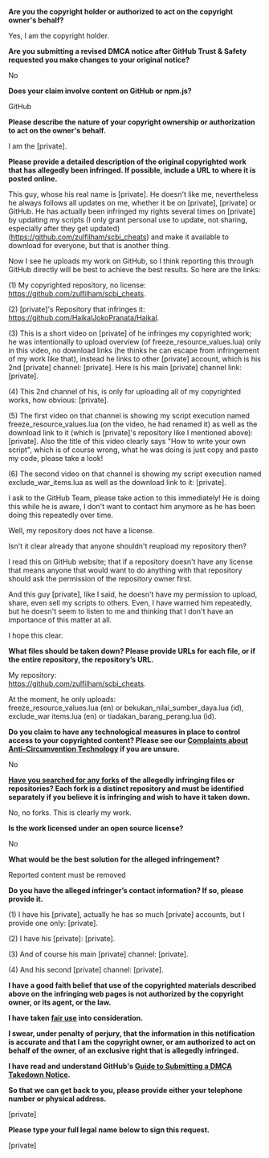 
**Are you the copyright holder or authorized to act on the copyright owner's behalf?**

Yes, I am the copyright holder.

**Are you submitting a revised DMCA notice after GitHub Trust & Safety requested you make changes to your original notice?**

No

**Does your claim involve content on GitHub or npm.js?**

GitHub

**Please describe the nature of your copyright ownership or authorization to act on the owner's behalf.**

I am the [private].

**Please provide a detailed description of the original copyrighted work that has allegedly been infringed. If possible, include a URL to where it is posted online.**

This guy, whose his real name is [private]. He doesn't like me, nevertheless he always follows all updates on me, whether it be on [private], [private] or GitHub. He has actually been infringed my rights several times on [private] by updating my scripts (I only grant personal use to update, not sharing, especially after they get updated) (https://github.com/zulfilham/scbi_cheats) and make it available to download for everyone, but that is another thing.

Now I see he uploads my work on GitHub, so I think reporting this through GitHub directly will be best to achieve the best results. So here are the links:

(1) My copyrighted repository, no license: https://github.com/zulfilham/scbi_cheats.

(2) [private]'s Repository that infringes it: https://github.com/HaikalJokoPranata/Haikal.

(3) This is a short video on [private] of he infringes my copyrighted work; he was intentionally to upload overview (of freeze_resource_values.lua)
only in this video, no download links (he thinks he can escape from infringement of my work like that), instead he links to other [private] account,
which is his 2nd [private] channel: [private]. Here is his main [private] channel link:
[private].

(4) This 2nd channel of his, is only for uploading all of my copyrighted works, how obvious:
[private].

(5) The first video on that channel is showing my script execution named freeze_resource_values.lua (on the video, he had renamed it) as well as the
download link to it (which is [private]'s repository like I mentioned above): [private]. Also the title of this video
clearly says "How to write your own script", which is of course wrong, what he was doing is just copy and paste my code, please take a look!

(6) The second video on that channel is showing my script execution named exclude_war_items.lua as well as the download link to it:
[private].

I ask to the GitHub Team, please take action to this immediately! He is doing this while he is aware, I don't want to contact him anymore as he has been doing this repeatedly over time.

Well, my repository does not have a license.

Isn't it clear already that anyone shouldn't reupload my repository then?

I read this on GitHub website; that if a repository doesn't have any license that means anyone that would want to do anything with that repository should ask the permission of the repository owner first.

And this guy [private], like I said, he doesn't have my permission to upload, share, even sell my scripts to others. Even, I have warned him repeatedly, but he doesn't seem to listen to me and thinking that I don't have an importance of this matter at all.

I hope this clear.

**What files should be taken down? Please provide URLs for each file, or if the entire repository, the repository’s URL.**

My repository:  
https://github.com/zulfilham/scbi_cheats.

At the moment, he only uploads:  
freeze_resource_values.lua (en) or bekukan_nilai_sumber_daya.lua (id),
exclude_war items.lua (en) or tiadakan_barang_perang.lua (id).

**Do you claim to have any technological measures in place to control access to your copyrighted content? Please see our <a href="https://docs.github.com/articles/guide-to-submitting-a-dmca-takedown-notice#complaints-about-anti-circumvention-technology">Complaints about Anti-Circumvention Technology</a> if you are unsure.**

No

**<a href="https://docs.github.com/articles/dmca-takedown-policy#b-what-about-forks-or-whats-a-fork">Have you searched for any forks</a> of the allegedly infringing files or repositories? Each fork is a distinct repository and must be identified separately if you believe it is infringing and wish to have it taken down.**

No, no forks. This is clearly my work.

**Is the work licensed under an open source license?**

No

**What would be the best solution for the alleged infringement?**

Reported content must be removed

**Do you have the alleged infringer’s contact information? If so, please provide it.**

(1) I have his [private], actually he has so much [private] accounts, but I provide one only:
[private].

(2) I have his [private]: [private].

(3) And of course his main [private] channel: [private].

(4) And his second [private] channel: [private].

**I have a good faith belief that use of the copyrighted materials described above on the infringing web pages is not authorized by the copyright owner, or its agent, or the law.**

**I have taken <a href="https://www.lumendatabase.org/topics/22">fair use</a> into consideration.**

**I swear, under penalty of perjury, that the information in this notification is accurate and that I am the copyright owner, or am authorized to act on behalf of the owner, of an exclusive right that is allegedly infringed.**

**I have read and understand GitHub's <a href="https://docs.github.com/articles/guide-to-submitting-a-dmca-takedown-notice/">Guide to Submitting a DMCA Takedown Notice</a>.**

**So that we can get back to you, please provide either your telephone number or physical address.**

[private]

**Please type your full legal name below to sign this request.**

[private]

